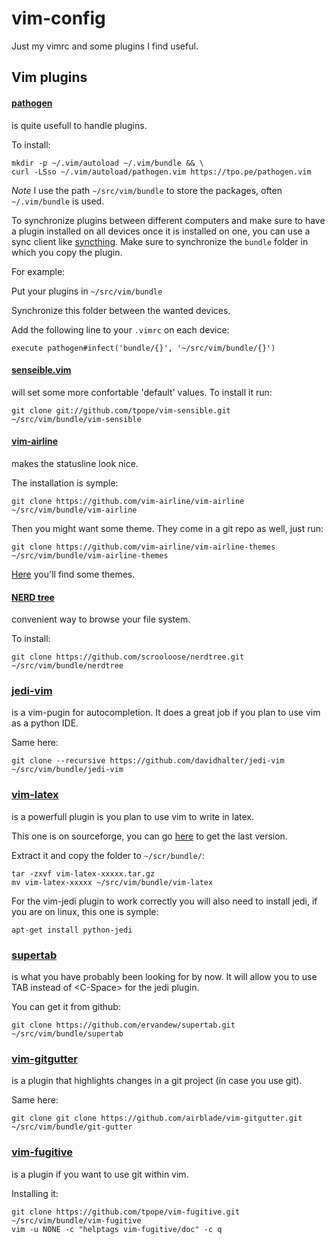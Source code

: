 # vim-config
Just my vimrc and some plugins I find useful.

## Vim plugins

#### [pathogen](1)
is quite usefull to handle plugins.

To install:

    mkdir -p ~/.vim/autoload ~/.vim/bundle && \
    curl -LSso ~/.vim/autoload/pathogen.vim https://tpo.pe/pathogen.vim

*Note*
I use the path `~/src/vim/bundle` to store the packages, often `~/.vim/bundle` is used.

To synchronize plugins between different computers and make sure to have a plugin installed on all devices once it is installed 
on one, you can use a sync client like [syncthing](2). Make sure to synchronize the `bundle` folder in which you copy the plugin.

For example:

Put your plugins in `~/src/vim/bundle`

Synchronize this folder between the wanted devices.

Add the following line to your `.vimrc` on each device:

    execute pathogen#infect('bundle/{}', '~/src/vim/bundle/{}')

#### [senseible.vim](4)
will set some more confortable 'default' values.
To install it run:

    git clone git://github.com/tpope/vim-sensible.git ~/src/vim/bundle/vim-sensible


#### [vim-airline](3) 
makes the statusline look nice.

The installation is symple:

    git clone https://github.com/vim-airline/vim-airline ~/src/vim/bundle/vim-airline 

Then you might want some theme. They come in a git repo as well, just run:

    git clone https://github.com/vim-airline/vim-airline-themes ~/src/vim/bundle/vim-airline-themes

[Here](5) you'll find some themes.

#### [NERD tree](6)
convenient way to browse your file system.

To install:

    git clone https://github.com/scrooloose/nerdtree.git ~/src/vim/bundle/nerdtree

### [jedi-vim](7)
is a vim-pugin for autocompletion. It does a great job if you plan to use vim as a python IDE.

Same here:

    git clone --recursive https://github.com/davidhalter/jedi-vim ~/src/vim/bundle/jedi-vim


### [vim-latex](8)
is a powerfull plugin is you plan to use vim to write in latex.

This one is on sourceforge, you can go [here](9) to get the last version.

Extract it and copy the folder to `~/scr/bundle/`:

    tar -zxvf vim-latex-xxxxx.tar.gz 
    mv vim-latex-xxxxx ~/src/vim/bundle/vim-latex

For the vim-jedi plugin to work correctly you will also need to install jedi, if you are on linux, this one is symple:

    apt-get install python-jedi

### [supertab](10)
is what you have probably been looking for by now. It will allow you to use TAB instead of \<C-Space\> for the jedi plugin.

You can get it from github:

    git clone https://github.com/ervandew/supertab.git ~/src/vim/bundle/supertab

### [vim-gitgutter](11)
is a plugin that highlights changes in a git project (in case you use git).

Same here:

    git clone git clone https://github.com/airblade/vim-gitgutter.git ~/src/vim/bundle/git-gutter

### [vim-fugitive](12)
is a plugin if you want to use git within vim.

Installing it:

    git clone https://github.com/tpope/vim-fugitive.git ~/src/vim/bundle/vim-fugitive
    vim -u NONE -c "helptags vim-fugitive/doc" -c q

[1]: https://github.com/tpope/vim-pathogen
[2]: https://syncthing.net/
[3]: https://github.com/vim-airline/vim-airline
[4]: https://github.com/tpope/vim-sensible
[5]: https://github.com/vim-airline/vim-airline/wiki/Screenshots
[6]: https://github.com/scrooloose/nerdtree
[7]: https://github.com/davidhalter/jedi-vim 
[8]: http://vim-latex.sourceforge.net/
[9]: https://sourceforge.net/projects/vim-latex/files/latest/download?source=files
[10]: http://www.vim.org/scripts/script.php?script_id=1643
[11]: https://github.com/airblade/vim-gitgutter
[12]: https://github.com/tpope/vim-fugitive
